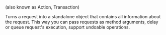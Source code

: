 (also known as Action, Transaction)

Turns a request into a standalone object that contains all information about the request. This way you can pass requests as method arguments, delay or queue request's execution, support undoable operations.

